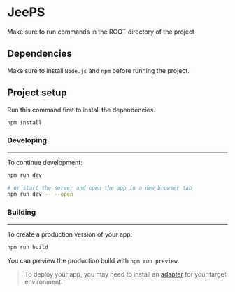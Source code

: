 # JeePS
Make sure to run commands in the ROOT directory of the project

## Dependencies
Make sure to install `Node.js` and `npm` before running the project.

## Project setup
Run this command first to install the dependencies.
```bash
npm install
```

### Developing
---
To continue development: 
```bash
npm run dev

# or start the server and open the app in a new browser tab
npm run dev -- --open
```

### Building
---
To create a production version of your app:

```bash
npm run build
```

You can preview the production build with `npm run preview`.

> To deploy your app, you may need to install an [adapter](https://kit.svelte.dev/docs/adapters) for your target environment.
